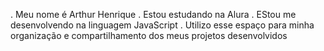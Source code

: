 . Meu nome é Arthur Henrique
. Estou estudando na Alura
. EStou me desenvolvendo na linguagem JavaScript
. Utilizo esse espaço para minha organização e compartilhamento dos meus projetos desenvolvidos
